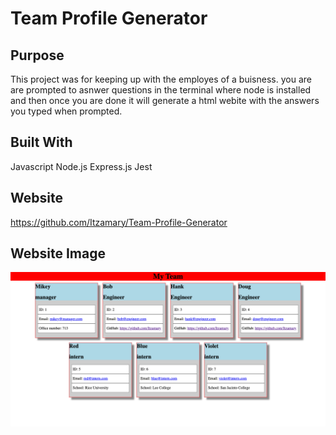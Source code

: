 # Team Profile Generator

## Purpose
This project was for keeping up with the employes of a buisness. you are are prompted to asnwer questions in the terminal where node is installed and then once you are done it will generate a html webite with the answers you typed when prompted.

## Built With
Javascript
Node.js
Express.js
Jest

## Website
https://github.com/Itzamary/Team-Profile-Generator

## Website Image
![](./images/teamProfileGenerator.png)